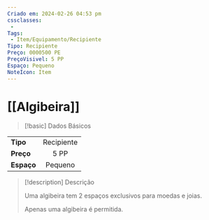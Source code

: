 ```yaml
---
Criado em: 2024-02-26 04:53 pm
cssclasses:
 - 
Tags:
 - Item/Equipamento/Recipiente
Tipo: Recipiente
Preço: 0000500 PE
PreçoVisivel: 5 PP
Espaço: Pequeno
NoteIcon: Item
---
```

# [[Algibeira]]

> [!basic] Dados Básicos
> 
|            |     |
| ---------- |:---:|
| **Tipo**   |   Recipiente   |
| **Preço**  |  5 PP   |
| **Espaço** |   Pequeno   |
>
 
> [!description] Descrição
> 
> Uma algibeira tem 2 espaços exclusivos para moedas e joias.
> 
> Apenas uma algibeira é permitida.
